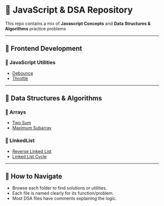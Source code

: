 # 🚀 JavaScript & DSA Repository

This repo contains a mix of **Javascript Concepts** and **Data Structures & Algorithms** practice problems

---

## 📁 Frontend Development

### 🔹 JavaScript Utilities

- [Debounce](./frontend-dev/JavaScript/debounce.js)
- [Throttle](./frontend-dev/JavaScript/throttle.js)

---

## 📁 Data Structures & Algorithms

### 🔸 Arrays

- [Two Sum](./frontend-dev/Arrays%20and%20Hashing/Two_Sum.js)
- [Maximum Subarray](./frontend-dev/Arrays%20and%20Hashing/Maximum_Subarray.js)

### 🔸 LinkedList

- [Reverse Linked List](./frontend-dev/Linked%20List/Reverse_Linked_List.js)
- [Linked List Cycle](./frontend-dev/Linked%20List/Linked_List_Cycle.js)

---

## 📌 How to Navigate

- Browse each folder to find solutions or utilities.
- Each file is named clearly for its function/problem.
- Most DSA files have comments explaining the logic.
